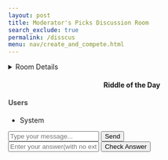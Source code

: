```yaml
---
layout: post 
title: Moderator's Picks Discussion Room
search_exclude: true
permalink: /disscus
menu: nav/create_and_compete.html
---
```


<link rel="stylesheet" href="{{site.baseurl}}/navigation/create_and_compete/riddle.css">

<details>
  <br>
  <summary>Room Details</summary>

  <a href="{{site.baseurl}}/moderation/rules_riddle/">Moderation Rules</a>

  <p>Discuss your rating and Moderator's rating/feedback with other curious readers!</p>

  <p>Room will consist of:</p>
  <ul>
    <li>Daily riddle which is optionally pinned to the top of our channel</li>
    <li>Answers will be posted at the end of the day</li>
    <li>Chat box where members of the channel can collaborate to solve the riddle</li>
    <li>AI which posts the answer if someone gets it, else posts the answer at the end of the day</li>
    <li>Profanity is censored</li>
  </ul>
</details>


<div id="riddle-container">
    <h4 style="text-align: center;">Riddle of the Day</h4>
    <p id="riddle-text"></p>
</div>

<div id="chat-container">
    <div id="chat-box"></div>
    <div id="users-list">
        <h4 style="color: #4A4848;" >Users</h4>
        <ul id="userList">
            <li>System</li>
        </ul>
    </div>
</div>

<div class="input-group">
    <input type="text" id="message-input" placeholder="Type your message...">
    <button id="send-button" onclick="sendMessage()">Send</button>
</div>

<div class="input-group">
    <input type="text" id="answer-input" placeholder="Enter your answer(with no extra characters)...">
    <button id="check-answer" onclick="checkAnswer()">Check Answer</button>
</div>

<script>
    const chatBox = document.getElementById('chat-box');
    const messageInput = document.getElementById('message-input');
    const answerInput = document.getElementById('answer-input');
    const userList = document.getElementById('userList');
    const riddleText = document.getElementById('riddle-text');
    const users = new Set(['System']);
    let username;
    let currentRiddle;

    function displayRiddle() {
        const riddles = [
            { question: "What has keys but can't open locks?", answer: "piano" },
            { question: "What has a head, a tail, but no body?", answer: "coin" },
            { question: "What comes once in a minute, twice in a moment, but never in a thousand years?", answer: "m" },
            { question: "I'm tall when I'm young, and I'm short when I'm old. What am I?", answer: "candle" },
            { question: "What has to be broken before you can use it?", answer: "egg" }
        ];
        const riddleIndex = new Date().getDate() % riddles.length;
        currentRiddle = riddles[riddleIndex];
        riddleText.textContent = currentRiddle.question;
    }

    function requestUsername() {
        while (true) {
            const enteredUsername = prompt("Enter your username:");
            if (enteredUsername && !users.has(enteredUsername)) {
                username = enteredUsername;
                addUser(username);
                displayMessage(`You have joined as ${username}.`, true);
                break;
            } else {
                alert("Username is taken or invalid. Please try again.");
            }
        }
    }

    function displayMessage(message, isSystem = false) {
        const messageElement = document.createElement('div');
        messageElement.classList.add('message', isSystem ? 'system-message' : 'user-message');
        messageElement.textContent = message;
        chatBox.appendChild(messageElement);
        chatBox.scrollTop = chatBox.scrollHeight;
    }

    function addUser(newUsername) {
        users.add(newUsername);
        const userItem = document.createElement('li');
        userItem.textContent = newUsername;
        userList.appendChild(userItem);
    }

    function sendMessage() {
        const messageText = messageInput.value.trim();
        if (messageText !== '') {
            displayMessage(`${username}: ${messageText}`);
            messageInput.value = '';
        }
    }

    function checkAnswer() {
        const userAnswer = answerInput.value.trim().toLowerCase();
        if (userAnswer === currentRiddle.answer) {
            displayMessage(`${username} got it right!`, true);
        } else {
            displayMessage(`${username} guessed wrong! Try again.`, true);
        }
        answerInput.value = '';
    }

    displayMessage("Welcome to the Riddle Room Chat!", true);
    requestUsername();
    displayRiddle();
</script>